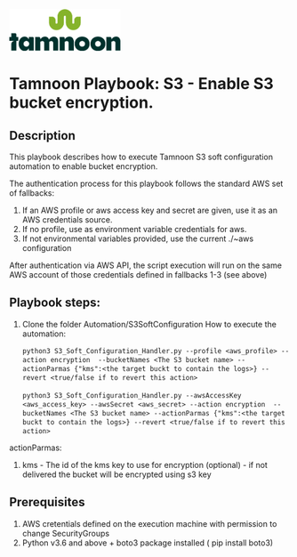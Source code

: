 
<img src="../../images/icons/Tamnoon.png" width="200"/>

# Tamnoon Playbook: S3 - Enable S3 bucket encryption.

## Description
This playbook describes how to execute Tamnoon S3 soft configuration automation to enable bucket encryption.

The authentication process for this playbook follows the standard AWS set of fallbacks:
1. If an AWS profile or aws access key and secret are given, use it as an AWS credentials source.
2. If no profile, use as environment variable credentials for aws.
3. If not environmental variables provided, use the current ./~aws configuration

After authentication via AWS API, the script execution will run on the same AWS account of those credentials defined in fallbacks 1-3 (see above)

## Playbook steps:
1. Clone the folder Automation/S3SoftConfiguration 
How to execute the automation:

       python3 S3_Soft_Configuration_Handler.py --profile <aws_profile> --action encryption  --bucketNames <The S3 bucket name> --actionParmas {"kms":<the target buckt to contain the logs>} --revert <true/false if to revert this action>

       python3 S3_Soft_Configuration_Handler.py --awsAccessKey <aws_access_key> --awsSecret <aws_secret> --action encryption  --bucketNames <The S3 bucket name> --actionParmas {"kms":<the target buckt to contain the logs>} --revert <true/false if to revert this action>

actionParmas:
1. kms - The id of the kms key to use for encryption (optional) - if not delivered the bucket will be encrypted using s3 key
## Prerequisites 
1. AWS cretentials defined on the execution machine with permission to change SecurityGroups
2. Python v3.6  and above + boto3 package installed ( pip install boto3)


